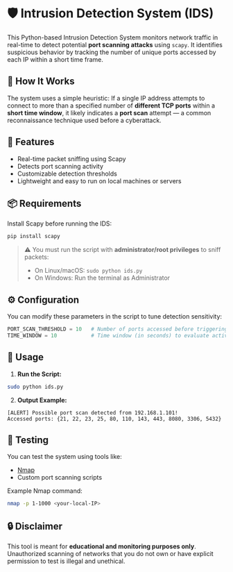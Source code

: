 # 🛡️ Intrusion Detection System (IDS)

This Python-based Intrusion Detection System monitors network traffic in real-time to detect potential **port scanning attacks** using `scapy`. It identifies suspicious behavior by tracking the number of unique ports accessed by each IP within a short time frame.

## 🚨 How It Works

The system uses a simple heuristic:
If a single IP address attempts to connect to more than a specified number of **different TCP ports** within a **short time window**, it likely indicates a **port scan** attempt — a common reconnaissance technique used before a cyberattack.

## 🧰 Features

* Real-time packet sniffing using Scapy
* Detects port scanning activity
* Customizable detection thresholds
* Lightweight and easy to run on local machines or servers

## 📦 Requirements

Install Scapy before running the IDS:

```bash
pip install scapy
```

> ⚠️ You must run the script with **administrator/root privileges** to sniff packets:
>
> * On Linux/macOS: `sudo python ids.py`
> * On Windows: Run the terminal as Administrator

## ⚙️ Configuration

You can modify these parameters in the script to tune detection sensitivity:

```python
PORT_SCAN_THRESHOLD = 10   # Number of ports accessed before triggering an alert
TIME_WINDOW = 10           # Time window (in seconds) to evaluate activity
```

## 🚀 Usage

1. **Run the Script:**

```bash
sudo python ids.py
```

2. **Output Example:**

```
[ALERT] Possible port scan detected from 192.168.1.101!
Accessed ports: {21, 22, 23, 25, 80, 110, 143, 443, 8080, 3306, 5432}
```

## 🧪 Testing

You can test the system using tools like:

* [Nmap](https://nmap.org/)
* Custom port scanning scripts

Example Nmap command:

```bash
nmap -p 1-1000 <your-local-IP>
```

## 🔒 Disclaimer

This tool is meant for **educational and monitoring purposes only**. Unauthorized scanning of networks that you do not own or have explicit permission to test is illegal and unethical.

